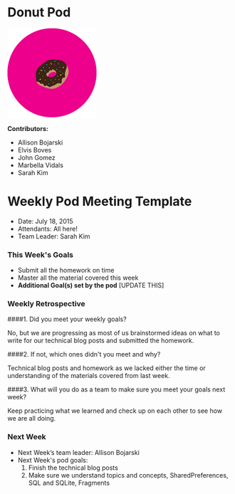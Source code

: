 # Donut Pod

![donut](pods-donut.png)

**Contributors:**

* Allison Bojarski
* Elvis Boves
* John Gomez
* Marbella Vidals
* Sarah Kim


# Weekly Pod Meeting Template

* Date: July 18, 2015
* Attendants: All here!
* Team Leader: Sarah Kim

### This Week's Goals

* Submit all the homework on time
* Master all the material covered this week
* **Additional Goal(s) set by the pod** [UPDATE THIS]

### Weekly Retrospective

####1. Did you meet your weekly goals?

No, but we are progressing as most of us brainstormed ideas on what to write for our technical blog posts and submitted the homework.

####2. If not, which ones didn't you meet and why? 

Technical blog posts and homework as we lacked either the time or understanding of the materials covered from last week.

####3. What will you do as a team to make sure you meet your goals next week?   

Keep practicing what we learned and check up on each other to see how we are all doing.


### Next Week

* Next Week’s team leader: Allison Bojarski
* Next Week's pod goals:
  1. Finish the technical blog posts
  2. Make sure we understand topics and concepts, SharedPreferences, SQL and SQLite, Fragments
